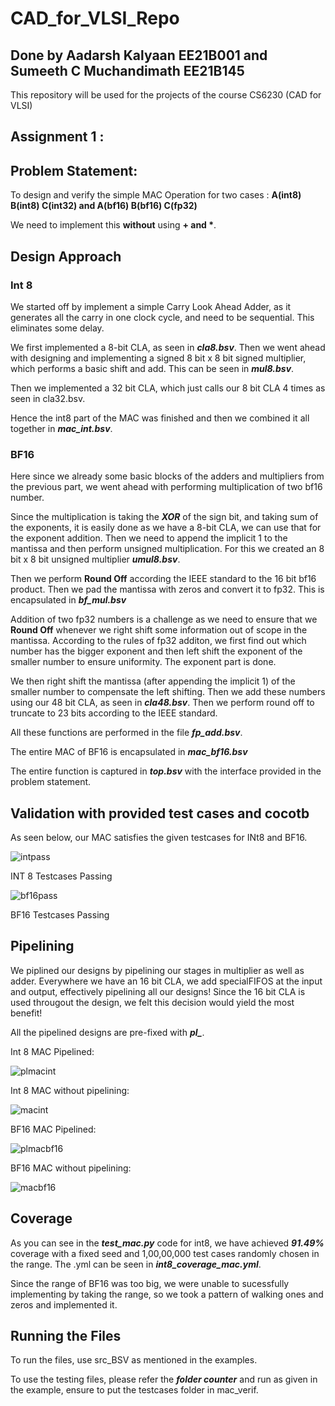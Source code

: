 # CAD_for_VLSI_Repo
## Done by Aadarsh Kalyaan EE21B001 and Sumeeth C Muchandimath EE21B145
This repository will be used for the projects of the course CS6230 (CAD for VLSI)

## Assignment 1 :
## Problem Statement:
To design and verify the simple MAC Operation for two cases : **A(int8) B(int8) C(int32) and A(bf16) B(bf16) C(fp32)**

We need to implement this **without** using **+ and \***.

## Design Approach
### Int 8
We started off by implement a simple Carry Look Ahead Adder, as it generates all the carry in one clock cycle, and need to be sequential. This eliminates some delay.

We first implemented a 8-bit CLA, as seen in ***cla8.bsv***. Then we went ahead with designing and implementing a signed 8 bit x 8 bit signed multiplier, which performs a basic shift and add. This can be seen in ***mul8.bsv***.

Then we implemented a 32 bit CLA, which just calls our 8 bit CLA 4 times as seen in cla32.bsv.

Hence the int8 part of the MAC was finished and then we combined it all together in ***mac_int.bsv***. 

### BF16
Here since we already some basic blocks of the adders and multipliers from the previous part, we went ahead with performing multiplication of two bf16 number.

Since the multiplication is taking the ***XOR*** of the sign bit, and taking sum of the exponents, it is easily done as we have a 8-bit CLA, we can use that for the exponent addition. Then we need to append the implicit 1 to the mantissa and then perform unsigned multiplication. For this we created an 8 bit x 8 bit unsigned multiplier ***umul8.bsv***. 

Then we perform **Round Off** according the IEEE standard to the 16 bit bf16 product. Then we pad the mantissa with zeros and convert it to fp32. This is encapsulated in ***bf_mul.bsv***

Addition of two fp32 numbers is a challenge as we need to ensure that we **Round Off** whenever we right shift some information out of scope in the mantissa. According to the rules of fp32 additon, we first find out which number has the bigger exponent and then left shift the exponent of the smaller number to ensure uniformity. The exponent part is done.

We then right shift the mantissa (after appending the implicit 1) of the smaller number to compensate the left shifting. Then we add these numbers using our 48 bit CLA, as seen in ***cla48.bsv***. Then we perform round off to truncate to 23 bits according to the IEEE standard.

All these functions are performed in the file ***fp_add.bsv***.

The entire MAC of BF16 is encapsulated in ***mac_bf16.bsv***

The entire function is captured in ***top.bsv*** with the interface provided in the problem statement.

## Validation with provided test cases and cocotb

As seen below, our MAC satisfies the given testcases for INt8 and BF16.

![intpass](https://github.com/user-attachments/assets/0f2e77dc-5ba6-4036-ba32-1c0572855e04)

INT 8 Testcases Passing

![bf16pass](https://github.com/user-attachments/assets/9fc6200f-f62a-4a62-a44b-054114672ec4)

BF16 Testcases Passing

## Pipelining

We piplined our designs by pipelining our stages in multiplier as well as adder. Everywhere we have an 16 bit CLA, we add specialFIFOS at the input and output, effectively pipelining all our designs! Since the 16 bit CLA is used througout the design, we felt this decision would yield the most benefit!

All the pipelined designs are pre-fixed with ***pl_***.

Int 8 MAC Pipelined:

![plmacint](https://github.com/user-attachments/assets/a43e11f4-4aa4-474a-ae05-98bca35cbb53)

Int 8 MAC without pipelining:

![macint](https://github.com/user-attachments/assets/465dd1e4-3146-4d18-a400-16f07fbc710f)

BF16 MAC Pipelined:

![plmacbf16](https://github.com/user-attachments/assets/9714598b-6960-4e85-a930-0c16d7cb8122)

BF16 MAC without pipelining:

![macbf16](https://github.com/user-attachments/assets/d5af0b1f-9c89-47de-b659-ed66db085093)

## Coverage

As you can see in the ***test_mac.py*** code for int8, we have achieved ***91.49%*** coverage with a fixed seed and 1,00,00,000 test cases randomly chosen in the range. The .yml can be seen in ***int8_coverage_mac.yml***.


Since the range of BF16 was too big, we were unable to sucessfully implementing by taking the range, so we took a pattern of walking ones and zeros and implemented it.


## Running the Files
To run the files, use src_BSV as mentioned in the examples.

To use the testing files, please refer the ***folder counter*** and run as given in the example, ensure to put the testcases folder in mac_verif.



